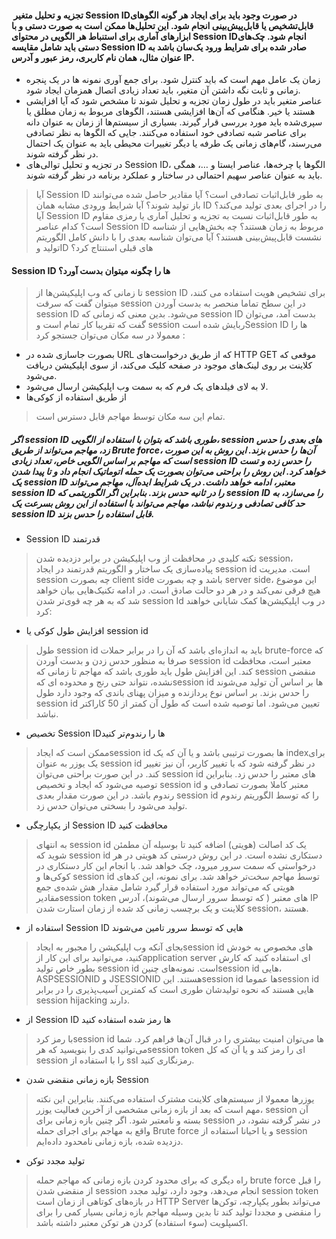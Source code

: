#### تجزیه و تحلیل متغیر ‏ Session ID‏در صورت وجود باید برای ایجاد هر گونه الگوهای قابل‌تشخیص یا قابل‌پیش‌بینی انجام شود. این تحلیل‌ها ممکن است به صورت دستی و با ابزارهای آماری برای استنباط هر الگویی در محتوای  Session IDانجام شود. چک‌های دستی باید شامل مقایسه Session ID صادر شده برای شرایط ورود یک‌سان باشد به عنوان مثال، همان نام کاربری، رمز عبور و آدرس IP.
* زمان یک عامل مهم است که باید کنترل شود. برای جمع آوری نمونه ها در یک پنجره زمانی و ثابت نگه داشتن آن متغیر، باید تعداد زیادی اتصال همزمان ایجاد شود.
* عناصر متغیر باید در طول زمان تجزیه و تحلیل شوند تا مشخص شود که آیا افزایشی هستند یا خیر. هنگامی که آن‌ها افزایشی هستند، الگوهای مربوط به زمان مطلق یا سپری‌شده باید مورد بررسی قرار گیرند. بسیاری از سیستم‌ها از زمان به عنوان دانه برای عناصر شبه تصادفی خود استفاده می‌کنند. جایی که الگوها به نظر تصادفی می‌رسند، گام‌های زمانی یک طرفه یا دیگر تغییرات محیطی باید به عنوان یک احتمال در نظر گرفته شوند. 
* در تجزیه و تحلیل توالی‌های Session ID، الگوها یا چرخه‌ها، عناصر ایستا و …، همگی باید به عنوان عناصر سهیم احتمالی در ساختار و عملکرد برنامه در نظر گرفته شوند.

>آیا Session ID به طور قابل‌اثبات تصادفی است؟ آیا مقادیر حاصل شده می‌توانند باز تولید شوند؟
آیا شرایط ورودی مشابه همان ID را در اجرای بعدی تولید می‌کند؟
 آیا Session ID به طور قابل‌اثبات نسبت به تجزیه و تحلیل آماری یا رمزی مقاوم است؟
 کدام عناصر Session ID مربوط به زمان هستند؟
 چه بخش‌هایی از شناسه نشست قابل‌پیش‌بینی هستند؟
آیا می‌توان شناسه بعدی را با دانش کامل الگوریتم تولید وID های قبلی استنتاج کرد؟

#### Session ID ها را چگونه میتوان بدست آورد؟
> تا زمانی که وب اپلیکیشن‌ها از session ID برای تشخیص هویت استفاده می کنند، میتوان گفت که سرقت      session   در این سطح تماما منحصر به بدست آوردن session ID می‌شود. بدین معنی که زمانی که session ID  بدست آمد، می‌توان گفت که تقریبا کار تمام است و session ربایش شده استSession ID ها را معمولا در سه مکان می‌توان جستجو کرد :
* بصورت جاسازی شده در URL که از طریق درخواست‌های HTTP GET موقعی که کلاینت بر روی لینک‌های موجود در صفحه کلیک می‌کند، از سوی اپلیکیشن دریافت می‌شود.
* لا به لای فیلدهای یک فرم که به سمت وب اپلیکیشن ارسال می‌شود.
* از طریق استفاده از کوکی‌ها
> تمام این سه مکان توسط مهاجم قابل دسترس است.
##### اگر session ID طوری باشد  که بتوان با استفاده از الگویی، session های بعدی را حدس زد، مهاجم می‌تواند از طریق Brute force، آن‌ها را حدس بزند. این روش به این صورت است که مهاجم بر اساس الگویی خاص، تعداد زیادی session ID را حدس زده و تست خواهد کرد. این روش را براحتی می‌توان بصورت یک حمله اتوماتیک انجام داد و تا پیدا شدن یک session ID معتبر، ادامه خواهد داشت. در یک شرایط ایده‌آل، مهاجم می‌تواند session ID   را در ثانیه حدس بزند. بنابراین اگر الگوریتمی که session ID را می‌سازد، به حد کافی تصادفی و رندوم نباشد، مهاجم می‌تواند با استفاده از این روش بسرعت یک session ID قابل استفاده را حدس بزند.

* Session ID  قدرتمند
> نکته کلیدی در محافظت از وب اپلیکیشن در برابر دزدیده شدن session، پیاده‌سازی یک ساختار و الگوریتم قدرتمند در ایجاد session id است. مدیریت session چه بصورت client side باشد و چه بصورت server side، این موضوع هیچ فرقی نمی‌کند و در هر دو حالت صادق است. در ادامه تکنیک‌هایی بیان خواهد شد که به هر چه قوی‌تر شدن session Id در وب اپلیکیشن‌ها کمک شایانی خواهند کرد:

* افزایش طول کوکی یا session id
> طول session id باید به اندازه‌ای باشد که آن را در برابر حملات brute-force که صرفا به منظور حدس زدن و بدست آوردن session id معتبر است، محافظت کند. این افزایش طول باید طوری باشد که مهاجم تا زمانی که      session    منقضی نشده، نتواند حتی رنج و محدوده ای کهsession id ها بر اساس آن تولید می‌شوند را حدس بزند. بر اساس نوع پردازنده و میزان پهنای باندی که وجود دارد طول session id تعیین می‌شود. اما توصیه شده است که طول آن کمتر از 50 کاراکتر نباشد.

* تخصیص Session IDها را رندوم‌تر کنید
> ممکن است که ایجادsession id ها بصورت ترتیبی باشد و یا آن که  یک  indexبرای یک یوزر به عنوان       session id   در نظر گرفته شود که با تغییر کاربر، آن نیز تغییر کند. در این صورت براحتی می‌توان session id های معتبر را حدس زد. بنابراین توصیه می‌شود که ایجاد و تخصیص session id معتبر کاملا بصورت تصادفی و رندوم باشد. در این صورت مقدار بعدی session id را که توسط الگوریتم رندوم تولید می‌شود را بسختی می‌توان حدس زد.

* از یکپارچگی Session ID محافظت کنید
> به انتهای session id یک کد اصالت (هویتی) اضافه کنید تا بوسیله آن مطمئن شوید که session id دستکاری نشده است. در این روش درستی کد هویتی در هر درخواستی که سمت سرور میرود، چک خواهد شد. با انجام این کار دستکاری در کوکی‌ها و session id توسط مهاجم سخت‌تر خواهد شد. برای نمونه، این کدهای هویتی که می‌تواند مورد استفاده قرار گیرد شامل مقدار هش شده‌ی جمع مقادیرsession token های معتبر ( که توسط سرور ارسال می‌شوند)، آدرس IP کلاینت و یک برچسب زمانی کد شده از زمان استارت شدن session، هستند.

* استفاده از Session ID هایی که توسط سرور تامین می‌شوند
> بجای آنکه وب اپلیکیشن را مجبور به ایجادsession id های مخصوص به خودش کنید، می‌توانید برای این کار ازapplication server ای استفاده کنید که کارش بطور خاص تولید session id است. نمونه‌های چنینsession id هایی، ASPSESSIONID  و JSESSIONID هستند. اینsession id ها عموماsession id هایی هستند که نحوه تولیدشان طوری است که کمترین آسیب‌پذیری را در برابر session hijacking    دارند.

* از Session ID ها رمز شده استفاده کنید
> با رمز کردsession id ها می‌توان امنیت بیشتری را در قبال آن‌ها فراهم کرد. شما می‌توانید کدی را بنویسید که هرsession token ای را رمز کند و یا آن که کل session را با استفاده از ssl رمزنگاری کنید.

* بازه زمانی منقضی شدن Session
> یوزرها معمولا از سیستم‌های کلاینت مشترک استفاده می‌کنند. بنابراین این نکته مهم است که بعد از بازه زمانی مشخصی از آخرین فعالیت یوزر، session  آن بسته و نامعتبر شود. اگر چنین بازه زمانی برای session در نشر گرفته نشود، در واقع به مهاجم برای اجرای حمله Brute force و یا احیانا استفاده از session  دزدیده شده، بازه زمانی نامحدود داده‌ایم.

* تولید مجدد توکن
> راه دیگری که برای محدود کردن بازه زمانی که مهاجم حمله brute force را قبل از منقضی شدن session انجام می‌دهد، وجود دارد، تولید مجدد session token در بازه‌های کوتاهی از زمان است HTTP Server می‌تواند بطور یکپارچه، توکن‌ها را منقضی و مجددا تولید کند تا بدین وسیله مهاجم بازه زمانی بسیار کمی را برای اکسپلویت (سوء استفاده) کردن هر توکن معتبر داشته باشد.
